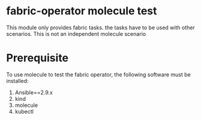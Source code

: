 # fabric-operator molecule test
This module only provides fabric tasks. the tasks have to be used
with other scenarios. This is not an independent molecule scenario

# Prerequisite
To use molecule to test the fabric operator, the following software
must be installed:

1. Ansible==2.9.x
2. kind
3. molecule
4. kubectl
